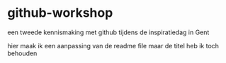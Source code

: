 # github-workshop
een tweede kennismaking met github tijdens de inspiratiedag in Gent

hier maak ik een aanpassing van de readme file maar de titel heb ik toch behouden
